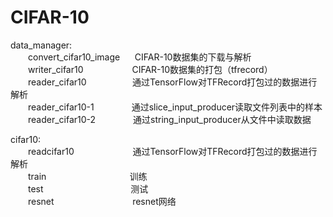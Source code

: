 # CIFAR-10
data_manager:   
  &emsp;&emsp;convert_cifar10_image  &nbsp;&nbsp;&nbsp;&nbsp;&nbsp;CIFAR-10数据集的下载与解析  
  &emsp;&emsp;writer_cifar10         &nbsp;&emsp;&emsp;&emsp;&emsp;&emsp;CIFAR-10数据集的打包（tfrecord）  
  &emsp;&emsp;reader_cifar10         &nbsp;&nbsp;&nbsp; &nbsp; &nbsp;&emsp;&emsp;&emsp;通过TensorFlow对TFRecord打包过的数据进行解析  
  &emsp;&emsp;reader_cifar10-1       &emsp;&emsp;&emsp;&emsp;通过slice_input_producer读取文件列表中的样本  
  &emsp;&emsp;reader_cifar10-2       &emsp;&emsp;&emsp;&emsp;通过string_input_producer从文件中读取数据  
  
cifar10:   
  &emsp;&emsp;readcifar10  &nbsp;&nbsp;&nbsp;&nbsp;&nbsp;&emsp;&emsp;&emsp;&emsp;&emsp;通过TensorFlow对TFRecord打包过的数据进行解析  
  &emsp;&emsp;train        &nbsp;&nbsp;&nbsp;&nbsp;&nbsp;&nbsp;&nbsp;&nbsp;&emsp;&emsp;&emsp;&emsp;&emsp;&emsp;&emsp;训练  
  &emsp;&emsp;test         &nbsp;&nbsp;&nbsp;&nbsp;&nbsp;&nbsp;&emsp;&emsp;&emsp;&emsp;&emsp;&emsp;&emsp;&emsp;测试  
  &emsp;&emsp;resnet       &nbsp;&nbsp;&nbsp;&nbsp;&nbsp;&nbsp;&emsp;&emsp;&emsp;&emsp;&emsp;&emsp;&emsp;resnet网络  
